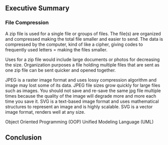 
## Executive Summary

### File Compression

A zip file is used for a single file or groups of files.  The file(s) are organized and compressed making the total file smaller and easier to send.  The data is compressed by the computer, kind of like a cipher, giving codes to frequently used letters = making the files smaller.

Uses for a zip file would include large documents or photos for decreasing the size.  Organization purposes a file holding multiple files that are sent as one zip file can be sent quicker and opened together.

JPEG is a raster image format and uses lossy compression algorithm and image may lost some of its data. JPEG file sizes grow quickly for large files such as images.
You should not save and re-save the same jpg file multiple times because the quality of the image will degrade more and more each time you save it.
SVG is a text-based image format and uses mathematical structures to represent an image and is highly scalable. SVG is a vector image format, renders well at any size.

Object Oriented Programming (OOP)
Unified Modeling Language (UML)


## Conclusion

